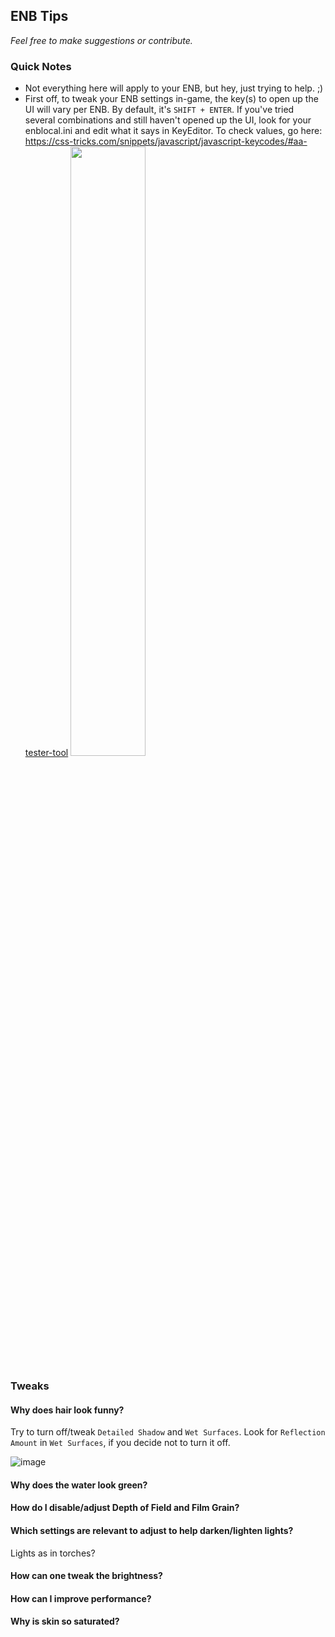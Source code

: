 ## ENB Tips
*Feel free to make suggestions or contribute.*

### Quick Notes
- Not everything here will apply to your ENB, but hey, just trying to help. ;)
- First off, to tweak your ENB settings in-game, the key(s) to open up the UI will vary per ENB. By default, it's `SHIFT + ENTER`. If you've tried several combinations and still haven't opened up the UI, look for your enblocal.ini and edit what it says in KeyEditor. To check values, go here: https://css-tricks.com/snippets/javascript/javascript-keycodes/#aa-tester-tool
<img src="https://imgur.com/eRVASB5.png" width=50%></img>

### Tweaks

#### Why does hair look funny? 
Try to turn off/tweak `Detailed Shadow` and `Wet Surfaces`. Look for `Reflection Amount` in `Wet Surfaces`, if you decide not to turn it off.

![image](https://user-images.githubusercontent.com/92814468/167032260-00ce0b1b-ff71-445b-865d-14a4f84bf73e.png)

#### Why does the water look green?

#### How do I disable/adjust Depth of Field and Film Grain?

#### Which settings are relevant to adjust to help darken/lighten lights?
Lights as in torches?

#### How can one tweak the brightness?

#### How can I improve performance?

#### Why is skin so saturated?
